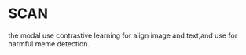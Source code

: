 # SCAN
the modal use contrastive learning for align image and text,and use for harmful meme detection.
